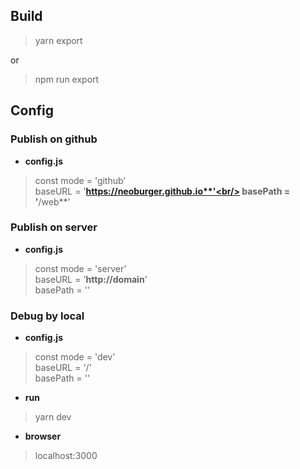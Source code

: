 ## Build
> yarn export

or

> npm run export

## Config

### Publish on github
- **config.js**
> const mode = 'github'<br/>
baseURL = '**https://neoburger.github.io**'<br/>
basePath = '**/web**'

### Publish on server
- **config.js**
> const mode = 'server'<br/>
baseURL = '**http://domain**'<br/>
basePath = ''

### Debug by local
- **config.js**
> const mode = 'dev'<br/>
baseURL = '/'<br/>
basePath = ''
- **run**
> yarn dev
- **browser**
> localhost:3000